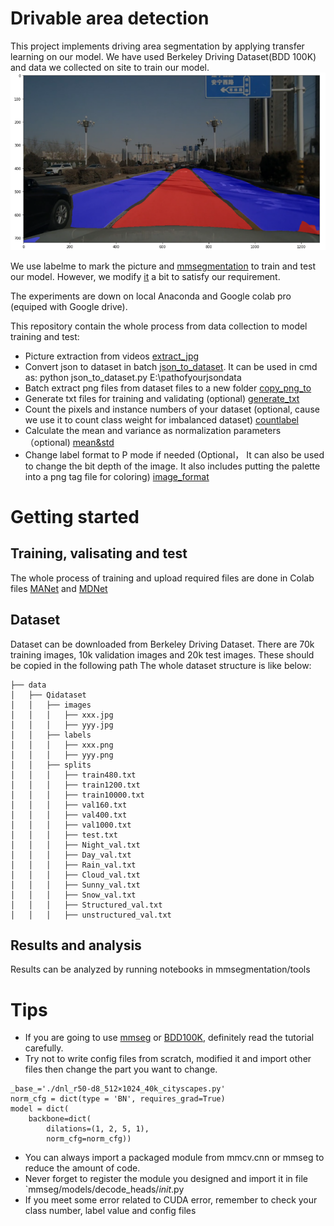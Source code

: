 # Drivable area detection
This project implements driving area segmentation by applying transfer learning on our model. We have used Berkeley Driving Dataset(BDD 100K) and data we collected on site to train our model.     
![Ops](https://github.com/Qiqi-0810/Drivable_area/blob/dfb263d26f552bcdf4b89fa207f10fc6d83c41e5/demo.png)

We use labelme to mark the picture and [mmsegmentation](https://github.com/open-mmlab/mmsegmentation) to train and test our model. However, we modify [it](https://github.com/Qiqi-0810/Drivable_area/tree/main/mmsegmentation) a bit to satisfy our requirement.

The experiments are down on local Anaconda and Google colab pro (equiped with Google drive).

This repository contain the whole process from data collection to model training and test:

* Picture extraction from videos [extract_jpg](https://github.com/Qiqi-0810/Drivable_area/blob/8b6ab833d52937251272ddbb032f23f69f141aad/extract_jpg.ipynb)
* Convert json to dataset in batch [json_to_dataset](https://github.com/Qiqi-0810/Drivable_area/blob/8b6ab833d52937251272ddbb032f23f69f141aad/json_to_dataset.py).
It can be used in cmd as: python json_to_dataset.py E:\pathofyourjsondata
* Batch extract png files from dataset files to a new folder [copy_png_to](https://github.com/Qiqi-0810/Drivable_area/blob/8b6ab833d52937251272ddbb032f23f69f141aad/copy_png_to.ipynb)
* Generate txt files for training and validating (optional) [generate_txt](https://github.com/Qiqi-0810/Drivable_area/blob/8b6ab833d52937251272ddbb032f23f69f141aad/generate_txt.ipynb)
* Count the pixels and instance numbers of your dataset (optional, cause we use it to count class weight for imbalanced dataset) [countlabel](https://github.com/Qiqi-0810/Drivable_area/blob/8b6ab833d52937251272ddbb032f23f69f141aad/countlabel.ipynb)
* Calculate the mean and variance as normalization parameters （optional) [mean&std](https://github.com/Qiqi-0810/Drivable_area/blob/8b6ab833d52937251272ddbb032f23f69f141aad/mean&std.ipynb)
* Change label format to P mode if needed (Optional， It can also be used to change the bit depth of the image. It also includes putting the palette into a png tag file for coloring) [image_format](https://github.com/Qiqi-0810/Drivable_area/blob/8b6ab833d52937251272ddbb032f23f69f141aad/image_format.ipynb)

# Getting started
## Training, valisating and test
The whole process of training and upload required files are done in Colab files [MANet](https://github.com/Qiqi-0810/Drivable_area/blob/f1cface26ffbdfe484f336cbd53b6000663db231/MANet.ipynb) and [MDNet](https://github.com/Qiqi-0810/Drivable_area/blob/f1cface26ffbdfe484f336cbd53b6000663db231/MDSNet.ipynb)
## Dataset
Dataset can be downloaded from Berkeley Driving Dataset. There are 70k training images, 10k validation images and 20k test images. These should be copied in the following path
The whole dataset structure is like below:
```
├── data
│   ├── Qidataset
│   │   ├── images
│   │   │   ├── xxx.jpg
│   │   │   ├── yyy.jpg
│   │   ├── labels
│   │   │   ├── xxx.png
│   │   │   ├── yyy.png
│   │   ├── splits
│   │   │   ├── train480.txt
│   │   │   ├── train1200.txt
│   │   │   ├── train10000.txt
│   │   │   ├── val160.txt
│   │   │   ├── val400.txt
│   │   │   ├── val1000.txt
│   │   │   ├── test.txt
│   │   │   ├── Night_val.txt
│   │   │   ├── Day_val.txt
│   │   │   ├── Rain_val.txt
│   │   │   ├── Cloud_val.txt
│   │   │   ├── Sunny_val.txt
│   │   │   ├── Snow_val.txt
│   │   │   ├── Structured_val.txt
│   │   │   ├── unstructured_val.txt
```
## Results and analysis
Results can be analyzed by running notebooks in mmsegmentation/tools

# Tips
* If you are going to use [mmseg](https://mmsegmentation.readthedocs.io/en/latest/index.html) or [BDD100K](https://doc.bdd100k.com/usage.html), definitely read the tutorial carefully.
* Try not to write config files from scratch, modified it and import other files then change the part you want to change.
```
_base_='./dnl_r50-d8_512×1024_40k_cityscapes.py'
norm_cfg = dict(type = 'BN', requires_grad=True)
model = dict(
    backbone=dict(
        dilations=(1, 2, 5, 1),
        norm_cfg=norm_cfg))
```
* You can always import a packaged module from mmcv.cnn or mmseg to reduce the amount of code.
* Never forget to register the module you designed and import it in file `mmseg/models/decode_heads/_init_.py
* If you meet some error related to CUDA error, remember to check your class number, label value and config files
